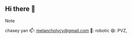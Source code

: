 ## Hi there 👋
> [!Note]
> chasey yan
> 📫: melancholycy@gmail.com
> 🔭: robotic
> 😄: PVZ, 
<!--
**melancholyi/melancholyi** is a ✨ _special_ ✨ repository because its `README.md` (this file) appears on your GitHub profile.

Here are some ideas to get you started:

- 🔭 I’m currently working on ...
- 🌱 I’m currently learning ...
- 👯 I’m looking to collaborate on ...
- 🤔 I’m looking for help with ...
- 💬 Ask me about ...
- 📫 How to reach me: ...
- 😄 Pronouns: ...
- ⚡ Fun fact: ...
-->
